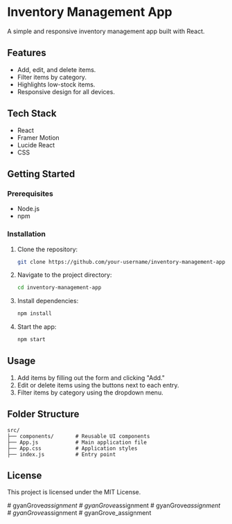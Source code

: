 # Inventory Management App

A simple and responsive inventory management app built with React.

## Features

- Add, edit, and delete items.
- Filter items by category.
- Highlights low-stock items.
- Responsive design for all devices.

## Tech Stack

- React
- Framer Motion
- Lucide React
- CSS

## Getting Started

### Prerequisites

- Node.js
- npm

### Installation

1. Clone the repository:
   ```bash
   git clone https://github.com/your-username/inventory-management-app.git
   ```
2. Navigate to the project directory:
   ```bash
   cd inventory-management-app
   ```
3. Install dependencies:
   ```bash
   npm install
   ```
4. Start the app:
   ```bash
   npm start
   ```

## Usage

1. Add items by filling out the form and clicking "Add."
2. Edit or delete items using the buttons next to each entry.
3. Filter items by category using the dropdown menu.

## Folder Structure

```plaintext
src/
├── components/       # Reusable UI components
├── App.js            # Main application file
├── App.css           # Application styles
├── index.js          # Entry point
```

## License

This project is licensed under the MIT License.

#   g y a n G r o v e _ a s s i g n m e n t  
 #   g y a n G r o v e _ a s s i g n m e n t  
 #   g y a n G r o v e _ a s s i g n m e n t  
 #   g y a n G r o v e _ a s s i g n m e n t  
 #   g y a n G r o v e _ a s s i g n m e n t  
 